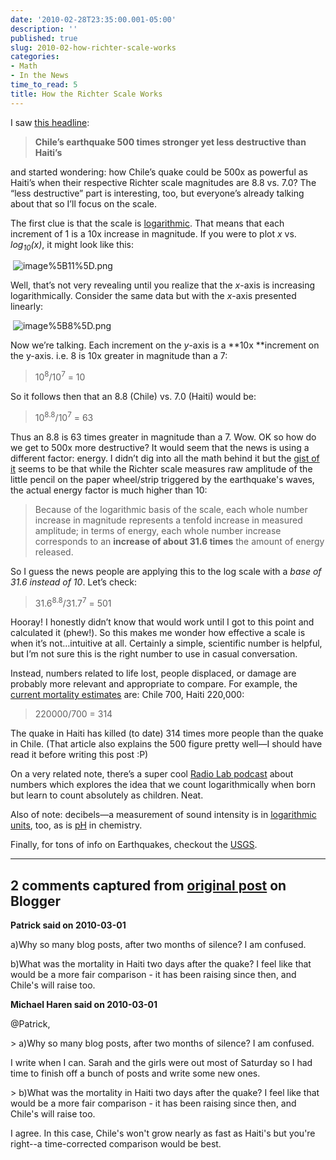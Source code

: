 ```yaml
---
date: '2010-02-28T23:35:00.001-05:00'
description: ''
published: true
slug: 2010-02-how-richter-scale-works
categories:
- Math
- In the News
time_to_read: 5
title: How the Richter Scale Works
---
```



I saw [this headline](http://www.examiner.com/x-4454-Geopolitics-Examiner~y2010m2d28-Chiles-earthquake-500-times-stronger-yet-less-destructive-than-Haitis-Photos):
<blockquote> 

**Chile’s earthquake 500 times stronger yet less destructive than Haiti’s**
</blockquote>

and started wondering: how Chile’s quake could be 500x as powerful as Haiti’s when their respective Richter scale magnitudes are 8.8 vs. 7.0? The “less destructive” part is interesting, too, but everyone’s already talking about that so I’ll focus on the scale.

The first clue is that the scale is [logarithmic](http://en.wikipedia.org/wiki/Logarithm). That means that each increment of 1 is a 10x increase in magnitude. If you were to plot *x* vs. *log<sub>10</sub>(x)*, it might look like this:

&#160;![image%5B11%5D.png](image%5B11%5D.png)&#160;

Well, that’s not very revealing until you realize that the *x*-axis is increasing logarithmically. Consider the same data but with the *x*-axis presented linearly:

&#160;![image%5B8%5D.png](image%5B8%5D.png)

Now we’re talking. Each increment on the *y*-axis is a **10x **increment on the y-axis. i.e. 8 is 10x greater in magnitude than a 7:
<blockquote> 

10<sup>8</sup>/10<sup>7</sup> = 10</sup></sup>
</blockquote>

So it follows then that an 8.8 (Chile) vs. 7.0 (Haiti) would be:
<blockquote> 

10<sup>8.8</sup>/10<sup>7</sup> = 63
</blockquote>

Thus an 8.8 is 63 times greater in magnitude than a 7. Wow. OK so how do we get to 500x more destructive? It would seem that the news is using a different factor: energy. I didn’t dig into all the math behind it but the [gist of it](http://en.wikipedia.org/wiki/Richter_magnitude_scale#Richter_magnitudes) seems to be that while the Richter scale measures raw amplitude of the little pencil on the paper wheel/strip triggered by the earthquake's waves, the actual energy factor is much higher than 10:
<blockquote> 

Because of the logarithmic basis of the scale, each whole number increase in magnitude represents a tenfold increase in measured amplitude; in terms of energy, each whole number increase corresponds to an **increase of about 31.6 times** the amount of energy released.
</blockquote>

So I guess the news people are applying this to the log scale with a *base of 31.6 instead of 10*. Let’s check:
<blockquote> 

31.6<sup>8.8</sup>/31.7<sup>7</sup> = 501
</blockquote>

Hooray! I honestly didn’t know that would work until I got to this point and calculated it (phew!). So this makes me wonder how effective a scale is when it’s not…intuitive at all. Certainly a simple, scientific number is helpful, but I’m not sure this is the right number to use in casual conversation. 

Instead, numbers related to life lost, people displaced, or damage are probably more relevant and appropriate to compare. For example, the [current mortality estimates](http://online.wsj.com/article/SB10001424052748704089904575094013194396670.html?mod=WSJ-World-LeadStory) are: Chile 700, Haiti 220,000:
<blockquote> 

220000/700 = 314
</blockquote>

The quake in Haiti has killed (to date) 314 times more people than the quake in Chile. (That article also explains the 500 figure pretty well—I should have read it before writing this post :P)

On a very related note, there’s a super cool [Radio Lab podcast](http://www.wnyc.org/shows/radiolab/episodes/2009/10/09) about numbers which explores the idea that we count logarithmically when born but learn to count absolutely as children. Neat.

Also of note: decibels—a measurement of sound intensity is in [logarithmic units](http://en.wikipedia.org/wiki/Logarithmic_unit#Examples), too, as is [pH](http://en.wikipedia.org/wiki/PH) in chemistry.

Finally, for tons of info on Earthquakes, checkout the [USGS](http://earthquake.usgs.gov/earthquakes/).

---

## 2 comments captured from [original post](https://blog.wassupy.com/2010/02/how-richter-scale-works.html) on Blogger

**Patrick said on 2010-03-01**

a)Why so many blog posts, after two months of silence?  I am confused.

b)What was the mortality in Haiti two days after the quake?  I feel like that would be a more fair comparison - it has been raising since then, and Chile's will raise too.

**Michael Haren said on 2010-03-01**

@Patrick,

&gt; a)Why so many blog posts, after two months of silence? I am confused.

I write when I can. Sarah and the girls were out most of Saturday so I had time to finish off a bunch of posts and write some new ones.

&gt; b)What was the mortality in Haiti two days after the quake? I feel like that would be a more fair comparison - it has been raising since then, and Chile's will raise too.

I agree. In this case, Chile's won't grow nearly as fast as Haiti's but you're right--a time-corrected comparison would be best.


